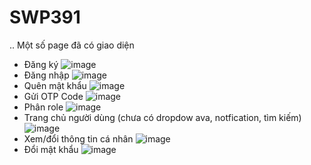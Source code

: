 # SWP391
..
Một số page đã có giao diện
- Đăng ký
 ![image](https://github.com/thanhnoone/SWP391/assets/137372274/3db02c4a-2966-4b9e-a223-0ea6680fef49)
- Đăng nhập
 ![image](https://github.com/thanhnoone/SWP391/assets/137372274/f85ff43c-7177-49e4-aead-abecc12042f0)
- Quên mật khẩu
 ![image](https://github.com/thanhnoone/SWP391/assets/137372274/5a1b22a1-f13e-4703-a1e4-a00cf9375fa5)
- Gửi OTP Code
 ![image](https://github.com/thanhnoone/SWP391/assets/137372274/1c9f939b-f1e8-4bba-b617-2432092361f8)
- Phân role
 ![image](https://github.com/thanhnoone/SWP391/assets/137372274/5cc5057a-d3ac-490e-86f9-64c363937f68)
- Trang chủ người dùng (chưa có dropdow ava, notfication, tìm kiếm)
 ![image](https://github.com/thanhnoone/SWP391/assets/137372274/1cd0a400-f261-4a28-9682-9af95f8042f6)
- Xem/đổi thông tin cá nhân
 ![image](https://github.com/thanhnoone/SWP391/assets/137372274/b6f6fb58-89e6-4906-90a8-3bf5e1f158d4)
- Đổi mật khẩu
 ![image](https://github.com/thanhnoone/SWP391/assets/137372274/0134924c-ef1d-4b28-a0bd-a4ce26f7da51)






